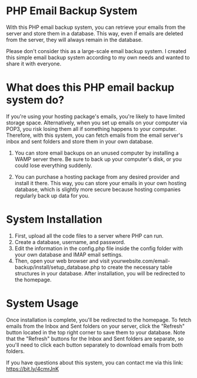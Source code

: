 # PHP Email Backup System

With this PHP email backup system, you can retrieve your emails from the server and store them in a database. This way, even if emails are deleted from the server, they will always remain in the database.

Please don't consider this as a large-scale email backup system. I created this simple email backup system according to my own needs and wanted to share it with everyone.

# What does this PHP email backup system do?

If you're using your hosting package's emails, you're likely to have limited storage space. Alternatively, when you set up emails on your computer via POP3, you risk losing them all if something happens to your computer. Therefore, with this system, you can fetch emails from the email server's inbox and sent folders and store them in your own database.

1. You can store email backups on an unused computer by installing a WAMP server there. Be sure to back up your computer's disk, or you could lose everything suddenly.

2. You can purchase a hosting package from any desired provider and install it there. This way, you can store your emails in your own hosting database, which is slightly more secure because hosting companies regularly back up data for you.

# System Installation

1. First, upload all the code files to a server where PHP can run.
2. Create a database, username, and password.
3. Edit the information in the config.php file inside the config folder with your own database and IMAP email settings.
4. Then, open your web browser and visit yourwebsite.com/email-backup/install/setup_database.php to create the necessary table structures in your database. After installation, you will be redirected to the homepage.

# System Usage

Once installation is complete, you'll be redirected to the homepage. To fetch emails from the Inbox and Sent folders on your server, click the "Refresh" button located in the top right corner to save them to your database. Note that the "Refresh" buttons for the Inbox and Sent folders are separate, so you'll need to click each button separately to download emails from both folders.

If you have questions about this system, you can contact me via this link: https://bit.ly/4cmrJnK
